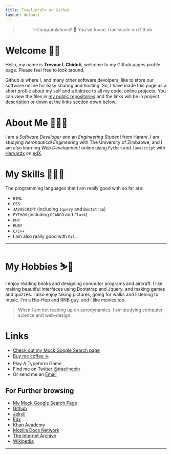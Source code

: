 ```yaml
---
title: Traelincoln on Github
layout: default
---
```


<blockquote class="alert alert-info description" style = "text-align: center" >✨Congratulations!!!🎉 You've found Traelincoln on Github <i class="bi bi-github"></i></blockquote>

# Welcome 👋🏿
Hello, my name is **Trevour L Chidoti**, welcome to my Github pages profile page. Please feel free to look around. 

Github is where I, and many other software devolpers, like to store our software online for easy sharing and hosting. So, I have made this page as a short profile about my self and a linktree to all my code, online projects.
You can view the files in [my public repositories][2] and the links will be in project description or down at the links section down below.

# About Me 👨🏿‍💻
I am a _Software Developer_ and an _Engineering Student_ from Harare.
I am studying _Aeronautical Engineering_ with The University of Zimbabwe, and I am also learning _Web Development_ online using `Python` and `Javascript` with [Harvardx][11] on [edX][10]. 

# My Skills 👨🏿‍💻

The programming languages that I am really good with so far are:

- ```HTML```
- ```CSS```
- ```JAVASCRIPT``` (including ```Jquery``` and ```Bootstrap```)
- ```PYTHON``` (including ```DJANGO``` and ```Flask```)
- ```PHP```
- ```RUBY```
- ```C/C++```
- I am also really good with ```Git``` <i class="bi bi-git text-danger"></i>.

---

# My Hobbies ⛷️🎿

I enjoy reading books and designing computer programs and aircraft. I like making beautiful interfaces using Bootstrap and Jquery, and making games and quizzes. I also enjoy taking pictures, going for walks and listening to music. I'm a Hip-Hop and RNB guy, and I like movies too.

> When I am not reading up on aerodynamics, I am studying computer science and web-design.


# Links

- [Check out my Mock Google Search page](https://traelincoln.github.io/cs50w-websites/)
- [Buy me coffee ☕][7]
- <a style="text-decoration: none" href="{{ '/games/typeform1.html' | relative_url }}"> Play A Typeform Game <i class="bi bi-dice-5-fill"></i>
- Find me on Twitter [@traelincoln <i class="bi bi-twitter"></i>][8]
- Or send me an <a href="#contact">Email <i class="bi bi-send-plus-fill"></i></a>

## For Further browsing

  - [My Mock Google Search Page](https://traelincoln.github.io/cs50w-websites) 
  - [Github](https://github.com)
  - [Jekyll](https://jekyllrb.com/)
  - [Edx](https://edx.org) 
  - [Khan Academy](https://khanacademy.org) 
  - [Mozilla Docs Network](https://developer.mozilla.org/en-US/) 
  - [The Internet Archive](https://archive.org) 
  - [Wikipedia](https://www.wikipedia.org) 
  

---

[1]: https://traelincoln.github.io/traelincoln
[2]: https://github.com/traelincoln
[3]: https://github.com/traelincoln/cs50w-websites
[4]: https://github.com/traelincoln/cs50w-websites/docs
[5]: https://trevourchidoti.me
[6]: https://docs.github.com
[7]: https://www.buymeacoffee.com/thetraelinO
[8]: https://www.twitter.com/traelincoln
[9]: {{site.typeforms.first.url}}
[10]: https://edx.org/cs50
[11]: https://cs50.harvard.edu/web/2020

